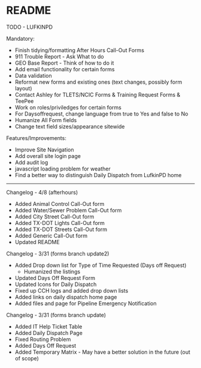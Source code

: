 # README

TODO - LUFKINPD

Mandatory:
- Finish tidying/formatting After Hours Call-Out Forms
- 911 Trouble Report - Ask What to do
- GEO Base Report - Think of how to do it
- Add email functionality for certain forms
- Data validation
- Reformat new forms and existing ones (text changes, possibly form layout)
- Contact Ashley for TLETS/NCIC Forms & Training Request Forms & TeePee
- Work on roles/priviledges for certain forms
- For Daysoffrequest, change language from true to Yes and false to No
- Humanize All Form fields
- Change text field sizes/appearance sitewide

Features/Improvements:
- Improve Site Navigation
- Add overall site login page
- Add audit log
- javascript loading problem for weather
- Find a better way to distinguish Daily Dispatch from LufkinPD home

-----------------

Changelog - 4/8 (afterhours)
- Added Animal Control Call-Out form
- Added Water/Sewer Problem Call-Out form
- Added City Street Call-Out form
- Added TX-DOT Lights Call-Out form
- Added TX-DOT Streets Call-Out form
- Added Generic Call-Out form
- Updated README

Changelog - 3/31 (forms branch update2)
- Added Drop down list for Type of Time Requested (Days off Request)
	- Humanized the listings
- Updated Days Off Request Form 
- Updated Icons for Daily Dispatch
- Fixed up CCH logs and added drop down lists
- Added links on daily dispatch home page
- Added files and page for Pipeline Emergency Notification

Changelog - 3/31 (forms branch update)
- Added IT Help Ticket Table
- Added Daily Dispatch Page
- Fixed Routing Problem
- Added Days Off Request
- Added Temporary Matrix - May have a better solution in the future (out of scope)


